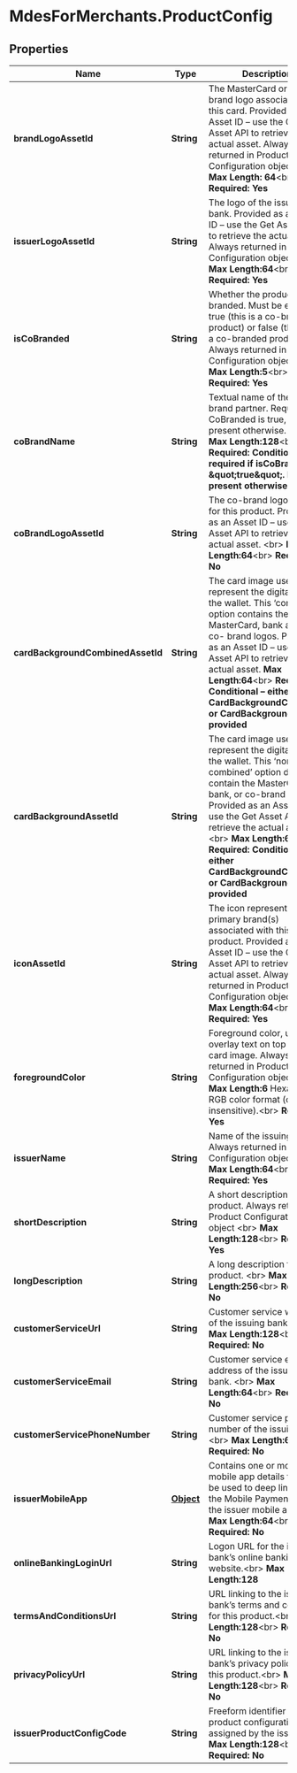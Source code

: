 # MdesForMerchants.ProductConfig

## Properties

Name | Type | Description | Notes
------------ | ------------- | ------------- | -------------
**brandLogoAssetId** | **String** | The MasterCard or Maestro brand logo associated with this card. Provided as an Asset ID – use the Get Asset API to retrieve the actual asset. Always returned in Product Configuration object &lt;br&gt;    __Max Length: 64__&lt;br&gt; __Required: Yes__  | [optional] 
**issuerLogoAssetId** | **String** | The logo of the issuing bank. Provided as an Asset ID – use the Get Asset API to retrieve the actual asset. Always returned in Product Configuration object &lt;br&gt;     __Max Length:64__&lt;br&gt; __Required: Yes__  | [optional] 
**isCoBranded** | **String** | Whether the product is co-branded. Must be either true (this is a co-branded product) or false (this is not a co-branded product). Always returned in Product Configuration object &lt;br&gt;    __Max Length:5__&lt;br&gt; __Required: Yes__  | [optional] 
**coBrandName** | **String** | Textual name of the co-brand partner. Required if CoBranded is true, not present otherwise.  &lt;br&gt;   __Max Length:128__&lt;br&gt; __Required: Conditional – required if isCoBranded &#x3D; \&quot;true\&quot;. Not present otherwise__  | [optional] 
**coBrandLogoAssetId** | **String** | The co-brand logo (if any) for this product. Provided as an Asset ID – use the Get Asset API to retrieve the actual asset. &lt;br&gt;   __Max Length:64__&lt;br&gt; __Required: No__  | [optional] 
**cardBackgroundCombinedAssetId** | **String** | The card image used to represent the digital card in the wallet. This ‘combined’ option contains the MasterCard, bank and any co- brand logos.  Provided as an Asset ID – use the Get Asset API to retrieve the actual asset.     __Max Length:64__&lt;br&gt; __Required: Conditional – either CardBackgroundCombined or CardBackground will be provided__  | [optional] 
**cardBackgroundAssetId** | **String** | The card image used to represent the digital card in the wallet. This ‘non-combined’ option does not contain the MasterCard, bank, or co-brand logos. Provided as an Asset ID – use the Get Asset API to retrieve the actual asset. &lt;br&gt;     __Max Length:64__&lt;br&gt; __Required: Conditional – either CardBackgroundCombined or CardBackground will be provided__  | [optional] 
**iconAssetId** | **String** | The icon representing the primary brand(s) associated with this product. Provided as an Asset ID – use the Get Asset API to retrieve the actual asset. Always returned in Product Configuration object&lt;br&gt;    __Max Length:64__&lt;br&gt; __Required: Yes__  | [optional] 
**foregroundColor** | **String** | Foreground color, used to overlay text on top of the card image. Always returned in Product Configuration object&lt;br&gt;    __Max Length:6__ Hexadecimal RGB color format (case-insensitive).&lt;br&gt; __Required: Yes__  | [optional] 
**issuerName** | **String** | Name of the issuing bank. Always returned in Product Configuration object &lt;br&gt;    __Max Length:64__&lt;br&gt; __Required: Yes__  | [optional] 
**shortDescription** | **String** | A short description for this product. Always returned in Product Configuration object  &lt;br&gt;   __Max Length:128__&lt;br&gt; __Required: Yes__  | [optional] 
**longDescription** | **String** | A long description for this product.  &lt;br&gt;   __Max Length:256__&lt;br&gt; __Required: No__  | [optional] 
**customerServiceUrl** | **String** | Customer service website of the issuing bank. &lt;br&gt;    __Max Length:128__&lt;br&gt; __Required: No__  | [optional] 
**customerServiceEmail** | **String** | Customer service email address of the issuing bank. &lt;br&gt;    __Max Length:64__&lt;br&gt; __Required: No__  | [optional] 
**customerServicePhoneNumber** | **String** | Customer service phone number of the issuing bank. &lt;br&gt;    __Max Length:64__&lt;br&gt; __Required: No__  | [optional] 
**issuerMobileApp** | [**Object**](.md) | Contains one or more mobile app details that may be used to deep link from the Mobile Payment App to the issuer mobile app. &lt;br&gt;    __Max Length:64__&lt;br&gt; __Required: No__  | [optional] 
**onlineBankingLoginUrl** | **String** | Logon URL for the issuing bank’s online banking website.&lt;br&gt;     __Max Length:128__  | [optional] 
**termsAndConditionsUrl** | **String** | URL linking to the issuing bank’s terms and conditions for this product.&lt;br&gt;     __Max Length:128__&lt;br&gt; __Required: No__  | [optional] 
**privacyPolicyUrl** | **String** | URL linking to the issuing bank’s privacy policy for this product.&lt;br&gt;     __Max Length:128__&lt;br&gt; __Required: No__  | [optional] 
**issuerProductConfigCode** | **String** | Freeform identifier for this product configuration as assigned by the issuer.&lt;br&gt;     __Max Length:128__&lt;br&gt; __Required: No__  | [optional] 


